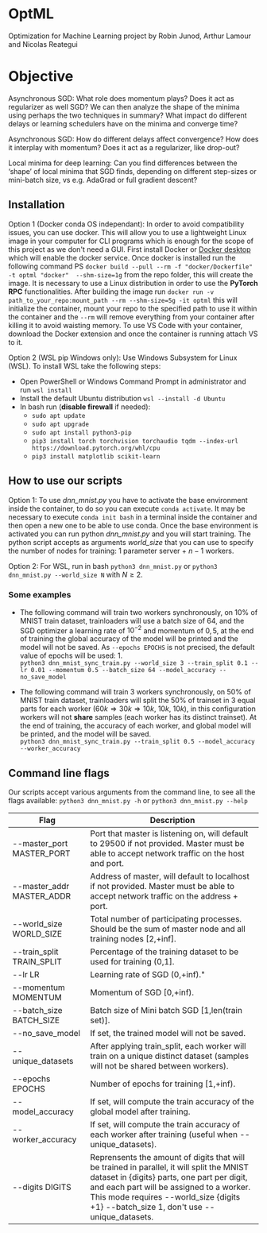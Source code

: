 # OptML
Optimization for Machine Learning project by Robin Junod, Arthur Lamour and Nicolas Reategui

# Objective
Asynchronous SGD: What role does momentum plays? Does it act as regularizer as well SGD? 
We can then analyze the shape of the minima using perhaps the two techniques in summary? What impact do different delays or learning schedulers have on the minima and converge time?

Asynchronous SGD: How do different delays affect convergence? How does it interplay with momentum?
Does it act as a regularizer, like drop-out?

Local minima for deep learning: Can you find differences between the ‘shape’ of local minima that SGD
finds, depending on different step-sizes or mini-batch size, vs e.g. AdaGrad or full gradient descent?

## Installation
Option 1 (Docker conda OS independant):
In order to avoid compatibility issues, you can use docker. This will allow you to use a lightweight Linux image in your computer for CLI programs which is enough for the scope of this project as we don't need a GUI. First install Docker or [Docker desktop](https://docs.docker.com/desktop/install/windows-install/) which will enable the docker service. Once docker is installed run the following command PS `docker build --pull --rm -f "docker/Dockerfile" -t optml "docker"  --shm-size=1g` from the repo folder, this will create the image. It is necessary to use a Linux distribution in order to use the **PyTorch RPC** functionalities. After building the image run `docker run -v path_to_your_repo:mount_path --rm --shm-size=5g -it optml` this will initialize the container, mount your repo to the specified path to use it within the container and the `--rm` will remove everything from your container after killing it to avoid waisting memory. To use VS Code with your container, download the Docker extension and once the container is running attach VS to it.

Option 2 (WSL pip Windows only):
Use Windows Subsystem for Linux (WSL). To install WSL take the following steps:
- Open PowerShell or Windows Command Prompt in administrator and run `wsl install`
- Install the default Ubuntu distribution `wsl --install -d Ubuntu`
- In bash run (**disable firewall** if needed):
  - `sudo apt update`
  - `sudo apt upgrade`
  - `sudo apt install python3-pip`
  - `pip3 install torch torchvision torchaudio tqdm --index-url https://download.pytorch.org/whl/cpu`
  - `pip3 install matplotlib scikit-learn`

## How to use our scripts
Option 1:
To use *dnn_mnist.py* you have to activate the base environment inside the container, to do so you can execute `conda activate`. It may be necessary to execute `conda init bash` in a terminal inside the container and then open a new one to be able to use conda. Once the base environment is activated you can run python *dnn_mnist.py* and you will start training. The python script accepts as arguments *world_size* that you can use to specify the number of nodes for training: $1$ parameter server + $n-1$ workers.

Option 2:
For WSL, run in bash `python3 dnn_mnist.py` or `python3 dnn_mnist.py --world_size N` with $N \geqslant 2$.

### Some examples
- The following command will train two workers synchronously, on 10% of MNIST train dataset, trainloaders will use a batch size of 64, and the SGD optimizer a learning rate of $10^{-2}$ and momentum of $0,5$, at the end of training the global accuracy of the model will be printed and the model will not be saved. As `--epochs EPOCHS` is not precised, the default value of epochs will be used: $1$. <br>
`python3 dnn_mnist_sync_train.py --world_size 3 --train_split 0.1 --lr 0.01 --momentum 0.5 --batch_size 64 --model_accuracy --no_save_model`

- The following command will train 3 workers synchronously, on 50% of MNIST train dataset, trainloaders will split the 50% of trainset in 3 equal parts for each worker ($60k \Rightarrow 30k \Rightarrow 10k$, $10k$, $10k$), in this configuration workers will not **share** samples (each worker has its distinct trainset). At the end of training, the accuracy of each worker, and global model will be printed, and the model will be saved. <br>
`python3 dnn_mnist_sync_train.py --train_split 0.5 --model_accuracy --worker_accuracy` 

## Command line flags
Our scripts accept various arguments from the command line, to see all the flags available: `python3 dnn_mnist.py -h` or `python3 dnn_mnist.py --help`

| Flag | Description |
| --------------- | --------------- |
| --master_port MASTER_PORT | Port that master is listening on, will default to 29500 if not provided. Master must be able to accept network traffic on the host and port. |
| --master_addr MASTER_ADDR | Address of master, will default to localhost if not provided. Master must be able to accept network traffic on the address + port. |
| --world_size WORLD_SIZE | Total number of participating processes. Should be the sum of master node and all training nodes [2,+inf]. |
| --train_split TRAIN_SPLIT| Percentage of the training dataset to be used for training (0,1&#93;. |
| --lr LR | Learning rate of SGD  (0,+inf)." |
| --momentum MOMENTUM | Momentum of SGD  &#91;0,+inf). |
| --batch_size BATCH_SIZE| Batch size of Mini batch SGD [1,len(train set)]. |     
| --no_save_model | If set, the trained model will not be saved. |
| --unique_datasets | After applying train_split, each worker will train on a unique distinct dataset (samples will not be shared between workers). |
| --epochs EPOCHS | Number of epochs for training &#91;1,+inf&#41;. |
| --model_accuracy | If set, will compute the train accuracy of the global model after training. |
| --worker_accuracy | If set, will compute the train accuracy of each worker after training (useful when --unique_datasets). |
| --digits DIGITS | Reprensents the amount of digits that will be trained in parallel, it will split the MNIST dataset in {digits} parts, one part per digit, and each part will be assigned to a worker. This mode requires --world_size {digits +1} --batch_size 1, don't use --unique_datasets. |
